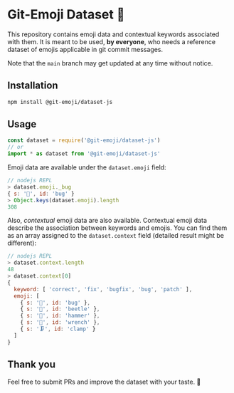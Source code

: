 # Git-Emoji Dataset 📑

This repository contains emoji data and contextual keywords associated with them. It is meant to be used, **by everyone**, who needs a reference dataset of emojis applicable in git commit messages.

Note that the `main` branch may get updated at any time without notice.

## Installation

```sh
npm install @git-emoji/dataset-js
```

## Usage

```ts
const dataset = require('@git-emoji/dataset-js')
// or
import * as dataset from '@git-emoji/dataset-js'
```

Emoji data are available under the `dataset.emoji` field:

```js
// nodejs REPL
> dataset.emoji._bug
{ s: '🐛', id: 'bug' }
> Object.keys(dataset.emoji).length
308
```

Also, *contextual* emoji data are also available. Contextual emoji data describe the association between keywords and emojis. You can find them as an array assigned to the `dataset.context` field (detailed result might be different):

```js
// nodejs REPL
> dataset.context.length
48
> dataset.context[0]
{
  keyword: [ 'correct', 'fix', 'bugfix', 'bug', 'patch' ],
  emoji: [
    { s: '🐛', id: 'bug' },
    { s: '🐞', id: 'beetle' },
    { s: '🔨', id: 'hammer' },
    { s: '🔧', id: 'wrench' },
    { s: '🗜', id: 'clamp' }
  ]
}
```

## Thank you

Feel free to submit PRs and improve the dataset with your taste. 🍏
